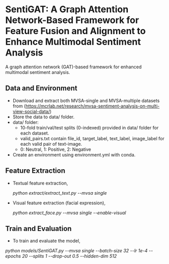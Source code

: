 # SentiGAT: A Graph Attention Network-Based Framework for Feature Fusion and Alignment to Enhance Multimodal Sentiment Analysis

A graph attention network (GAT)-based framework for enhanced multimodal sentiment analysis.

## Data and Environment

* Download and extract both MVSA-single and MVSA-multiple datasets from
(https://mcrlab.net/research/mvsa-sentiment-analysis-on-multi-view-social-data/)
* Store the data to data/ folder.
* data/ folder:
  * 10-fold train/val/test splits (0-indexed) provided in data/ folder for each dataset.
  * valid_pairs.txt contain file_id, target_label, text_label, image_label for each valid pair of text-image.
  * 0: Neutral, 1: Positive, 2: Negative
* Create an environment using environment.yml with conda.

## Feature Extraction
* Textual feature extraction,

  _python extract/extract_text.py --mvsa single_
* Visual feature extraction (facial expression),

  _python extract_face.py --mvsa single --enable-visual_

## Train and Evaluation
* To train and evaluate the model,

 _python models/SentiGAT.py --mvsa single --batch-size 32 --lr 1e-4 --epochs 20 --splits 1 --drop-out 0.5 --hidden-dim 512_
